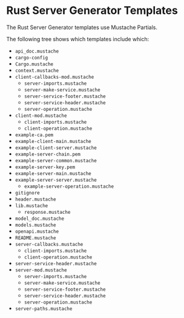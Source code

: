 # Rust Server Generator Templates

The Rust Server Generator templates use Mustache Partials.

The following tree shows which templates include which:

- `api_doc.mustache`
- `cargo-config`
- `Cargo.mustache`
- `context.mustache`
- `client-callbacks-mod.mustache`
  - `server-imports.mustache`
  - `server-make-service.mustache`
  - `server-service-footer.mustache`
  - `server-service-header.mustache`
  - `server-operation.mustache`
- `client-mod.mustache`
  - `client-imports.mustache`
  - `client-operation.mustache`
- `example-ca.pem`
- `example-client-main.mustache`
- `example-client-server.mustache`
- `example-server-chain.pem`
- `example-server-common.mustache`
- `example-server-key.pem`
- `example-server-main.mustache`
- `example-server-server.mustache`
  - `example-server-operation.mustache`
- `gitignore`
- `header.mustache`
- `lib.mustache`
  - `response.mustache`
- `model_doc.mustache`
- `models.mustache`
- `openapi.mustache`
- `README.mustache`
- `server-callbacks.mustache`
  - `client-imports.mustache`
  - `client-operation.mustache`
- `server-service-header.mustache`
- `server-mod.mustache`
  - `server-imports.mustache`
  - `server-make-service.mustache`
  - `server-service-footer.mustache`
  - `server-service-header.mustache`
  - `server-operation.mustache`
- `server-paths.mustache`
